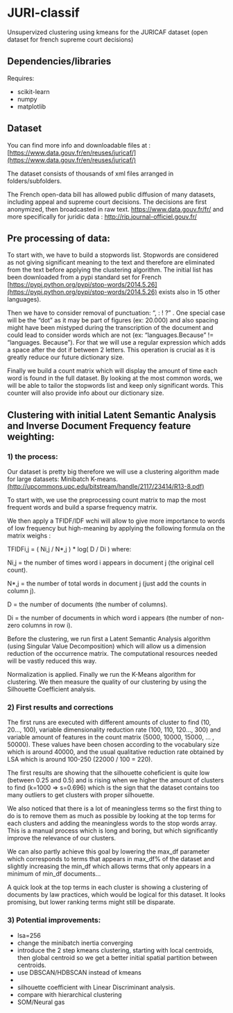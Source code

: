 # JURI-classif
Unsupervized clustering using kmeans for the JURICAF dataset (open dataset for french supreme court decisions)

## Dependencies/libraries
Requires:
- scikit-learn
- numpy
- matplotlib

## Dataset

You can find more info and downloadable files at :
[https://www.data.gouv.fr/en/reuses/juricaf/](https://www.data.gouv.fr/en/reuses/juricaf/)

The dataset consists of thousands of xml files arranged in folders/subfolders.

The French open-data bill has allowed public diffusion of many datasets, including appeal and supreme court decisions. The decisions are first anonymized, then broadcasted in raw text. https://www.data.gouv.fr/fr/ and more specifically for juridic data : http://rip.journal-officiel.gouv.fr/

## Pre processing of data:

To start with, we have to build a stopwords list. Stopwords are considered as not giving significant meaning to the text and therefore are eliminated from the text before applying the clustering algorithm. The initial list has been downloaded from a pypi standard set for French [https://pypi.python.org/pypi/stop-words/2014.5.26](https://pypi.python.org/pypi/stop-words/2014.5.26) exists also in 15 other languages).

Then we have to consider removal of punctuation:  “, : ! ?” . One special case will be the “dot” as it may be part of figures (ex: 20.000) and also spacing might have been mistyped during the transcription of the document and could lead to consider words which are not (ex: “languages.Because” != “languages. Because”). For that we will use a regular expression which adds a space after the dot if between 2 letters. This operation is crucial as it is greatly reduce our future dictionary size.

Finally we build a count matrix which will display the amount of time each word is found in the full dataset. By looking at the most common words, we will be able to tailor the stopwords list and keep only significant words. This counter will also provide info about our dictionary size.

## Clustering with initial Latent Semantic Analysis and Inverse Document Frequency feature weighting:

### 1) the process:

Our dataset is pretty big therefore we will use a clustering algorithm made for large datasets: Minibatch K-means. 
[(http://upcommons.upc.edu/bitstream/handle/2117/23414/R13-8.pdf)](http://upcommons.upc.edu/bitstream/handle/2117/23414/R13-8.pdf)

To start with, we use the preprocessing count matrix to map the most frequent words and build a sparse frequency matrix. 

We then apply a TFIDF/IDF wchi will allow to give more importance to words of low frequency but high-meaning by applying the following formula on the matrix weighs :

TFIDFi,j = ( Ni,j / N*,j ) * log( D / Di ) where:

Ni,j = the number of times word i appears in document j (the original cell count).

N*,j = the number of total words in document j (just add the counts in column j).

D = the number of documents (the number of columns).

Di = the number of documents in which word i appears (the number of non-zero columns in row i).

Before the clustering, we run first a Latent Semantic Analysis algorithm (using Singular Value Decomposition) which will allow us a dimension reduction of the occurrence matrix.  The computational resources needed will be vastly reduced this way.

Normalization is applied. 
Finally we run the K-Means algorithm for clustering. 
We then measure the quality of our clustering by using the Silhouette Coefficient analysis.

### 2) First results and corrections

The first runs are executed with different amounts of cluster to find (10, 20…, 100), variable dimensionality reduction rate (100, 110, 120…, 300) and variable amount of features in the count matrix (5000, 10000, 15000, … , 50000). These values have been chosen according to the vocabulary size which is around 40000, and the usual qualitative reduction rate obtained by LSA which is around 100-250 (22000 / 100 = 220).

The first results are showing that the silhouette coheficient is quite low (between 0.25 and 0.5) and is rising when we higher the amount of clusters to find (k=1000 => s=0.696) which is the sign that the dataset contains too many outliers to get clusters with proper silhouette. 


We also noticed that there is a lot of meaningless terms so the first thing to do is to remove them as much as possible by looking at the top terms for each clusters and adding the meaningless words to the stop words array. This is a manual process which is long and boring, but which significantly improve the relevance of our clusters.

We can also partly achieve this goal by lowering the max_df parameter which corresponds to terms that appears in max_df% of the dataset and slightly increasing the min_df which allows terms that only appears in a minimum of min_df documents... 

A quick look at the top terms in each cluster is showing a clustering of documents by law practices, which would be logical for this dataset. It looks promising, but lower ranking terms might still be disparate.

### 3) Potential improvements:

- lsa=256
- change the minibatch inertia converging
- introduce the 2 step kmeans clustering, starting with local centroids, then global centroid so we get a better initial spatial partition between centroids. 
- use DBSCAN/HDBSCAN instead of kmeans
- 
- silhouette coefficient with Linear Discriminant analysis.
- compare with hierarchical clustering
- SOM/Neural gas


